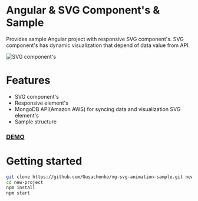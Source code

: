 # Angular & SVG Component's & Sample 
Provides sample Angular project with responsive SVG component's. SVG component's has dynamic visualization that depend of data value from API.

![SVG component's](https://github.com/Gusachenko/ng-admin-panel/blob/master/github_assets/sample.png?raw=true "SVG component's")


# Features
- SVG component's
- Responsive element's
- MongoDB API(Amazon AWS) for syncing data and visualization SVG element's
- Sample structure

 ### [DEMO](https://stackblitz.com/github/gusachenko/ng-admin-panel "Live demo preview")

# Getting started

```bash
git clone https://github.com/Gusachenko/ng-svg-animation-sample.git new-project
cd new-project
npm install
npm start
```